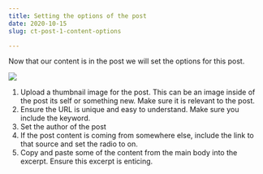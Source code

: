 ```yaml
---
title: Setting the options of the post
date: 2020-10-15
slug: ct-post-1-content-options

---
```

Now that our content is in the post we will set the options for this post. 

![](/screen-shot-2020-10-15-at-7-22-04-am.png)

1. Upload a thumbnail image for the post. This can be an image inside of the post its self or something new. Make sure it is relevant to the post.
2. Ensure the URL is unique and easy to understand. Make sure you include the keyword. 
3. Set the author of the post
4. If the post content is coming from somewhere else, include the link to that source and set the radio to on. 
5. Copy and paste some of the content from the main body into the excerpt. Ensure this excerpt is enticing.